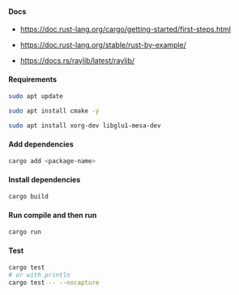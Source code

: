 #### Docs

- https://doc.rust-lang.org/cargo/getting-started/first-steps.html

- https://doc.rust-lang.org/stable/rust-by-example/

- https://docs.rs/raylib/latest/raylib/

#### Requirements

```bash
sudo apt update

sudo apt install cmake -y

sudo apt install xorg-dev libglu1-mesa-dev

```

#### Add dependencies

```bash
cargo add <package-name>

```

#### Install dependencies

```bash
cargo build

```

#### Run compile and then run

```bash
cargo run

```

#### Test

```bash
cargo test
# or with println
cargo test -- --nocapture
```
